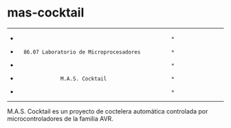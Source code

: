 # mas-cocktail
*********************************************************
*														*
*		86.07 Laboratorio de Microprocesadores			*	
*														*
*					M.A.S. Cocktail						*
*														*
*********************************************************


M.A.S. Cocktail es un proyecto de coctelera automática controlada por microcontroladores
de la familia AVR. 